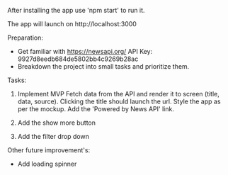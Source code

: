 After installing the app use 'npm start' to run it.

The app will launch on http://localhost:3000

Preparation:
  * Get familiar with https://newsapi.org/
    API Key: 9927d8eedb684de5802bb4c9269b28ac
  * Breakdown the project into small tasks and prioritize them.

Tasks:
  1. Implement MVP
        Fetch data from the API and render it to screen (title, data, source).
        Clicking the title should launch the url.
		    Style the app as per the mockup.
		    Add the 'Powered by News API' link.

  2. Add the show more button

  3. Add the filter drop down

Other future improvement's:
  * Add loading spinner
